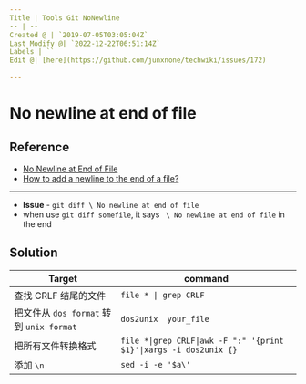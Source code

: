 ```yaml
---
Title | Tools Git NoNewline
-- | --
Created @ | `2019-07-05T03:05:04Z`
Last Modify @| `2022-12-22T06:51:14Z`
Labels | ``
Edit @| [here](https://github.com/junxnone/techwiki/issues/172)

---
```

# No newline at end of file

## Reference
- [No Newline at End of File](https://thoughtbot.com/blog/no-newline-at-end-of-file)
- [How to add a newline to the end of a file?](https://unix.stackexchange.com/questions/31947/how-to-add-a-newline-to-the-end-of-a-file)

----

- **Issue** - `git diff \ No newline at end of file`
- when use `git diff somefile`, it says ` \ No newline at end of file` in the end

## Solution

Target | command
-- | --
查找 CRLF 结尾的文件 | `file * \| grep CRLF`
把文件从 `dos format` 转到 `unix format` | `dos2unix  your_file`
把所有文件转换格式 | `file *\|grep CRLF\|awk -F ":" '{print $1}'\|xargs -i dos2unix {}`
添加 `\n` | `sed -i -e '$a\'`


